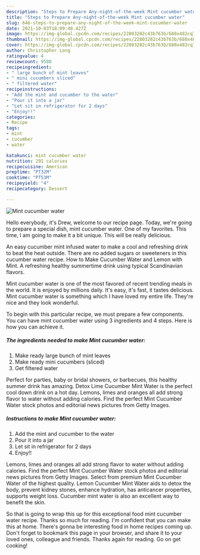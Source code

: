 ```yaml
---
description: "Steps to Prepare Any-night-of-the-week Mint cucumber water"
title: "Steps to Prepare Any-night-of-the-week Mint cucumber water"
slug: 646-steps-to-prepare-any-night-of-the-week-mint-cucumber-water
date: 2021-10-03T18:09:48.427Z
image: https://img-global.cpcdn.com/recipes/22803282c43b763b/680x482cq70/mint-cucumber-water-recipe-main-photo.jpg
thumbnail: https://img-global.cpcdn.com/recipes/22803282c43b763b/680x482cq70/mint-cucumber-water-recipe-main-photo.jpg
cover: https://img-global.cpcdn.com/recipes/22803282c43b763b/680x482cq70/mint-cucumber-water-recipe-main-photo.jpg
author: Christopher Long
ratingvalue: 4
reviewcount: 9580
recipeingredient:
- " large bunch of mint leaves"
- " mini cucumbers sliced"
- " filtered water"
recipeinstructions:
- "Add the mint and cucumber to the water"
- "Pour it into a jar"
- "Let sit in refrigerator for 2 days"
- "Enjoy!!"
categories:
- Recipe
tags:
- mint
- cucumber
- water

katakunci: mint cucumber water 
nutrition: 291 calories
recipecuisine: American
preptime: "PT32M"
cooktime: "PT53M"
recipeyield: "4"
recipecategory: Dessert

---
```



![Mint cucumber water](https://img-global.cpcdn.com/recipes/22803282c43b763b/680x482cq70/mint-cucumber-water-recipe-main-photo.jpg)

Hello everybody, it's Drew, welcome to our recipe page. Today, we're going to prepare a special dish, mint cucumber water. One of my favorites. This time, I am going to make it a bit unique. This will be really delicious.

An easy cucumber mint infused water to make a cool and refreshing drink to beat the heat outside. There are no added sugars or sweeteners in this cucumber water recipe. How to Make Cucumber Water and Lemon with Mint. A refreshing healthy summertime drink using typical Scandinavian flavors.

Mint cucumber water is one of the most favored of recent trending meals in the world. It is enjoyed by millions daily. It's easy, it's fast, it tastes delicious. Mint cucumber water is something which I have loved my entire life. They're nice and they look wonderful.


To begin with this particular recipe, we must prepare a few components. You can have mint cucumber water using 3 ingredients and 4 steps. Here is how you can achieve it.

<!--inarticleads1-->

##### The ingredients needed to make Mint cucumber water:

1. Make ready  large bunch of mint leaves
1. Make ready  mini cucumbers (sliced)
1. Get  filtered water


Perfect for parties, baby or bridal showers, or barbecues, this healthy summer drink has amazing. Detox Lime Cucumber Mint Water is the perfect cool down drink on a hot day. Lemons, limes and oranges all add strong flavor to water without adding calories. Find the perfect Mint Cucumber Water stock photos and editorial news pictures from Getty Images. 

<!--inarticleads2-->

##### Instructions to make Mint cucumber water:

1. Add the mint and cucumber to the water
1. Pour it into a jar
1. Let sit in refrigerator for 2 days
1. Enjoy!!


Lemons, limes and oranges all add strong flavor to water without adding calories. Find the perfect Mint Cucumber Water stock photos and editorial news pictures from Getty Images. Select from premium Mint Cucumber Water of the highest quality. Lemon Cucumber Mint Water aids to detox the body, prevent kidney stones, enhance hydration, has anticancer properties, supports weight loss. Cucumber mint water is also an excellent way to benefit the skin. 

So that is going to wrap this up for this exceptional food mint cucumber water recipe. Thanks so much for reading. I'm confident that you can make this at home. There's gonna be interesting food in home recipes coming up. Don't forget to bookmark this page in your browser, and share it to your loved ones, colleague and friends. Thanks again for reading. Go on get cooking!
